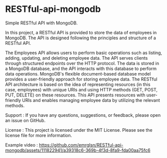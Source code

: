 # RESTful-api-mongodb

Simple RESTful API with MongoDB.

In this project, a RESTful API is provided to store the data of employees in MongoDB. The API is designed following the principles and structure of a RESTful API.

The Employees API allows users to perform basic operations such as listing, adding, updating, and deleting employee data. The API serves clients through structured endpoints over the HTTP protocol.
The data is stored in a MongoDB database, and the API interacts with this database to perform data operations. MongoDB's flexible document-based database model provides a user-friendly approach for storing employee data.
The RESTful API architecture is based on the idea of representing resources (in this case, employees) with unique URIs and using HTTP methods (GET, POST, PUT, DELETE) on these resources. This API presents resources with user-friendly URIs and enables managing employee data by utilizing the relevant methods.

Support :
If you have any questions, suggestions, or feedback, please open an issue on GitHub.

License :
This project is licensed under the MIT License. Please see the license file for more information.

Example video :
https://github.com/emrglsn/RESTful-api-mongodb/assets/111822941/a39318c6-369b-4f3d-8fa9-fda00aa75fc6

